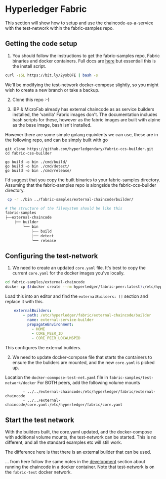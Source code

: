 # Hyperledger Fabric

This section will show how to setup and use the chaincode-as-a-service with the test-network within the fabric-samples repo.

## Getting the code setup

1) You should follow the instructions to get the fabric-samples repo, Fabric binaries and docker containers. Full docs are [here](https://hyperledger-fabric.readthedocs.io/en/latest/install.html) but essentiall this is the install script.

```bash
curl -sSL https://bit.ly/2ysbOFE | bash -s
```

We'll be modifying the test-network docker-compose slightly, so you might wish to create a new branch or take a backup.

2) Clone this repo :-)

3) IBP & MicroFab already has external chaincode as as service builders installed, the 'vanilla' Fabric images don't. The documentation includes bash scripts for these, however as the fabric images are built with alpine as the base image, bash isn't installed. 

However there are some simple golang equivlents we can use, these are in the following repo, and can be simply built with go

```
git clone https://github.com/hyperledgendary/fabric-ccs-builder.git
cd fabric-css-builder

go build -o bin ./cmd/build/
go build -o bin ./cmd/detect/
go build -o bin ./cmd/release/
```

I'd suggest that you copy the built binaries to your fabric-samples directory. Assuming that the fabric-samples repo is alongside the fabric-ccs-builder directory.

```bash
 cp -r ./bin ../fabric-samples/external-chaincode/builder/

# the structure of the filesystem should be like this
fabric-samples
├──external-chaincode
    ├── builder
        └── bin
            ├── build
            ├── detect
            └── release
```
## Configuring the test-network

1) We need to create an updated `core.yaml` file. It's best to copy the current `core.yaml` for the docker images you've locally. 

```bash
cd fabric-samples/external-chaincode
docker cp $(docker create --rm hyperledger/fabric-peer:latest):/etc/hyperledger/fabric/core.yaml ./core.yaml
```

Load this into an editor and find the `externalBuilders: []` section and replace it with this.

```yaml
    externalBuilders: 
        - path: /etc/hyperledger/fabric/external-chaincode/builder
          name: external-service-builder
          propagateEnvironment:
            - HOME
            - CORE_PEER_ID
            - CORE_PEER_LOCALMSPID
```

This configures the external builders.

2) We need to update docker-compose file that starts the containers to ensure the the buliders are mounted, and the new `core.yaml` is picked up.

Location the `docker-comnpose-test-net.yaml` file in `fabric-samples/test-network/docker` For BOTH peers, add the following volume mounts

```
        - ../../external-chaincode:/etc/hyperledger/fabric/external-chaincode
        - ../../external-chaincode/core.yaml:/etc/hyperledger/fabric/core.yaml
```

## Start the test network

With the builders built, the core.yaml updated, and the docker-compose with additional volume mounts, the test-network can be started. This is no different, and all the standard examples etc will still work. 

The difference here is that there is an external builder that can be used.  

... from here follow the same notes in the [development](../dev-microfab/README.md) section about running the chaincode in a docker container. 
Note that test-network is on the `fabric-test` docker network.